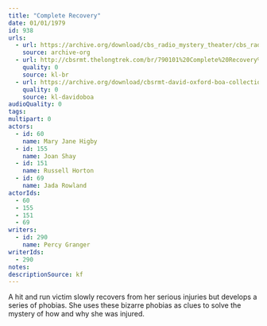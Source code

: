 ```yaml
---
title: "Complete Recovery"
date: 01/01/1979
id: 938
urls: 
  - url: https://archive.org/download/cbs_radio_mystery_theater/cbs_radio_mystery_theater-0901-0950.zip/cbs_radio_mystery_theater-0901-0950%2Fcbsrmt_0938_complete_recovery.mp3
    source: archive-org
  - url: http://cbsrmt.thelongtrek.com/br/790101%20Complete%20Recovery%20-%20WBBM.mp3
    quality: 0
    source: kl-br
  - url: https://archive.org/download/cbsrmt-david-oxford-boa-collection/CBSRMT-790101-0938-Complete-Recovery-(128-48)_WBBM-JE-{BoA}.mp3
    quality: 0
    source: kl-davidoboa
audioQuality: 0
tags: 
multipart: 0
actors:  
  - id: 60
    name: Mary Jane Higby  
  - id: 155
    name: Joan Shay  
  - id: 151
    name: Russell Horton  
  - id: 69
    name: Jada Rowland
actorIds:  
  - 60  
  - 155  
  - 151  
  - 69
writers:  
  - id: 290
    name: Percy Granger
writerIds:  
  - 290
notes: 
descriptionSource: kf
---
```

A hit and run victim slowly recovers from her serious injuries but develops a series of phobias. She uses these bizarre phobias as clues to solve the mystery of how and why she was injured.